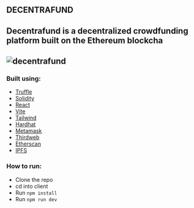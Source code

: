 ## DECENTRAFUND

<h2>Decentrafund is a decentralized crowdfunding platform built on the Ethereum blockcha<h2>

![decentrafund](https://user-images.githubusercontent.com/43752457/228524922-1d26656c-3957-48ee-a5c5-166b3ad1c7ad.png)

<h3>Built using:</h3>

- [Truffle](https://truffleframework.com/)
- [Solidity](https://solidity.readthedocs.io/en/v0.5.3/)
- [React](https://reactjs.org/)
- [Vite](https://vitejs.dev/)
- [Tailwind](https://tailwindcss.com/)
- [Hardhat](https://hardhat.org/)
- [Metamask](https://metamask.io/)
- [Thirdweb](https://www.thirdweb.com/)
- [Etherscan](https://etherscan.io/)
- [IPFS](https://ipfs.io/)

<h3>How to run:</h3>

- Clone the repo
- cd into client
- Run `npm install`
- Run `npm run dev`




